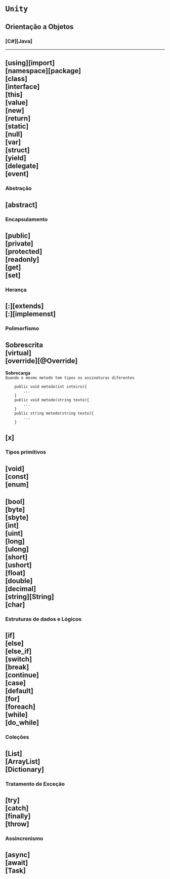 # `Unity`
## Orientação a Objetos
### [C#][Java]
---
[using][import] <br>
[namespace][package] <br>
[class] <br> <!-- Modelo de Objeto -->
[interface] <br> <!-- Classe que não implementa métodos -->
[this] <br> <!-- Referência a uma variável da Classe atual -->
[value] <br> <!-- ?????? -->
[new] <br> <!-- Instância de objeto -->
[return] <br> <!-- Retorno de método ou função com tipagem diferente de void -->
[static] <br>
[null] <br> <!-- Valor nulo -->
[var] <br> <!-- Variável global -->
[struct] <br> <!-- Tupla ou valores diversos com um identificador -->
[yield] <br>
[delegate] <br>
[event] <br>
---
### Abstração
[abstract] <br>
---
### Encapsulamento
[public] <br> <!-- Modificador de acesso aberto -->
[private] <br> <!-- Modificador de acesso fechado -->
[protected] <br> <!-- Modificador de acesso aberto apenas para classes herdeiras -->
[readonly] <br>
[get] <br> <!-- Propriedade de consulta -->
[set] <br> <!-- Propriedade modificadora -->
---
### Herança
[:][extends] <br> <!-- Herdar de uma classe pai -->
[:][implemenst] <br> <!-- Implementar uma classe pai -->
---
### Polimorfismo
**Sobrescrita** <br>
[virtual] <br>
[override][@Override] <br>
---
**Sobrecarga** <br>
`Quando o mesmo metodo tem tipos ou assinaturas diferentes`
```
    public void metodo(int inteiro){
        ...
    }
    public void metodo(string texto){
        ...
    }
    public string metodo(string texto){
        ...
    }
```
[x]<br>
---
### Tipos primitivos
[void] <br> <!-- Tipo vazio -->
[const] <br> <!-- Valor constante -->
[enum] <br> <!-- Enumeração de valores -->
---
[bool] <br> <!-- true e false -->
[byte] <br> <!-- 0 a 255 -->
[sbyte] <br> <!-- -128 a 127  -->
[int] <br> <!-- -2147483648 a 2147483647 -->
[uint] <br> <!-- 0 a 4294967295 -->
[long] <br> <!-- -9223372036854775808 a 9223372036854775807 -->
[ulong] <br> <!-- 0 a 18446744073709551615 -->
[short] <br> <!-- -32768 a 32767 -->
[ushort] <br> <!-- 0 a 65535 -->
[float] <br> <!-- -3.402823E+38 a 3.402823E+38 -->
[double] <br> <!-- -1.79769313486231E+308d a 1.79769313486231E+308d -->
[decimal] <br> <!-- 7.9228162514264337593543950335m -->
[string][String] <br> <!-- "teste" -->
[char] <br> <!-- 't' -->
---
### Estruturas de dados e Lógicos
[if] <br>
[else] <br>
[else_if] <br>
[switch] <br>
[break] <br>
[continue] <br>
[case] <br>
[default] <br>
[for] <br>
[foreach] <br>
[while] <br>
[do_while] <br>
---
### Coleções
[List] <br>
[ArrayList] <br>
[Dictionary] <br>
---
### Tratamento de Exceção
[try] <br>
[catch] <br>
[finally] <br>
[throw] <br>
---
### Assincronismo
[async] <br>
[await] <br>
[Task] <br>
---
